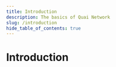 ```yaml
---
title: Introduction
description: The basics of Quai Network
slug: /introduction
hide_table_of_contents: true
---
```


# Introduction


